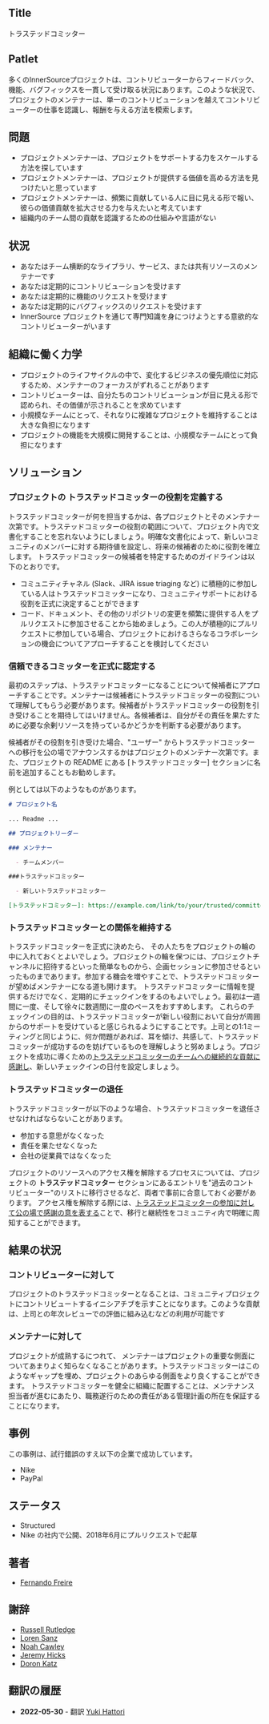 ## Title

トラステッドコミッター

## Patlet

多くのInnerSourceプロジェクトは、コントリビューターからフィードバック、機能、バグフィックスを一貫して受け取る状況にあります。このような状況で、プロジェクトのメンテナーは、単一のコントリビューションを越えてコントリビューターの仕事を認識し、報酬を与える方法を模索します。

## 問題

- プロジェクトメンテナーは、プロジェクトをサポートする力をスケールする方法を探しています
- プロジェクトメンテナーは、プロジェクトが提供する価値を高める方法を見つけたいと思っています
- プロジェクトメンテナーは、頻繁に貢献している人に目に見える形で報い、彼らの価値貢献を拡大させる力を与えたいと考えています
- 組織内のチーム間の貢献を認識するための仕組みや言語がない

## 状況

- あなたはチーム横断的なライブラリ、サービス、または共有リソースのメンテナーです
- あなたは定期的にコントリビューションを受けます
- あなたは定期的に機能のリクエストを受けます
- あなたは定期的にバグフィックスのリクエストを受けます
- InnerSource プロジェクトを通じて専門知識を身につけようとする意欲的なコントリビューターがいます

## 組織に働く力学

- プロジェクトのライフサイクルの中で、変化するビジネスの優先順位に対応するため、メンテナーのフォーカスがずれることがあります
- コントリビューターは、自分たちのコントリビューションが目に見える形で認められ、その価値が示されることを求めています
- 小規模なチームにとって、それなりに複雑なプロジェクトを維持することは大きな負担になります
- プロジェクトの機能を大規模に開発することは、小規模なチームにとって負担になります

## ソリューション

### プロジェクトの トラステッドコミッターの役割を定義する

トラステッドコミッターが何を担当するかは、各プロジェクトとそのメンテナー次第です。トラステッドコミッターの役割の範囲について、プロジェクト内で文書化することを忘れないようにしましょう。明確な文書化によって、新しいコミュニティのメンバーに対する期待値を設定し、将来の候補者のために役割を確立します。
トラステッドコミッターの候補者を特定するためのガイドラインは以下のとおりです。

* コミュニティチャネル (Slack、JIRA issue triaging など) に積極的に参加している人はトラステッドコミッターになり、コミュニティサポートにおける役割を正式に決定することができます
* コード、ドキュメント、その他のリポジトリの変更を頻繁に提供する人をプルリクエストに参加させることから始めましょう。この人が積極的にプルリクエストに参加している場合、プロジェクトにおけるさらなるコラボレーションの機会についてアプローチすることを検討してください

### 信頼できるコミッターを正式に認定する

最初のステップは、トラステッドコミッターになることについて候補者にアプローチすることです。メンテナーは候補者にトラステッドコミッターの役割について理解してもらう必要があります。候補者がトラステッドコミッターの役割を引き受けることを期待してはいけません。各候補者は、自分がその責任を果たすために必要な余剰リソースを持っているかどうかを判断する必要があります。

候補者がその役割を引き受けた場合、"ユーザー" からトラステッドコミッターへの移行を公の場でアナウンスするかはプロジェクトのメンテナー次第です。また、プロジェクトの README にある [トラステッドコミッター] セクションに名前を追加することもお勧めします。

例としては以下のようなものがあります。

```markdown
# プロジェクト名

... Readme ...

## プロジェクトリーダー

### メンテナー

  - チームメンバー

###トラステッドコミッター

  - 新しいトラステッドコミッター

[トラステッドコミッター]: https://example.com/link/to/your/trusted/committer/documentation.md
```

### トラステッドコミッターとの関係を維持する

トラステッドコミッターを正式に決めたら、 その人たちをプロジェクトの輪の中に入れておくとよいでしょう。プロジェクトの輪を保つには、プロジェクトチャンネルに招待するといった簡単なものから、企画セッションに参加させるといったものまであります。参加する機会を増やすことで、トラステッドコミッターが望めばメンテナーになる道も開けます。
トラステッドコミッターに情報を提供するだけでなく、定期的にチェックインをするのもよいでしょう。最初は一週間に一度、そして徐々に数週間に一度のペースをおすすめします。
これらのチェックインの目的は、トラステッドコミッターが新しい役割において自分が周囲からのサポートを受けていると感じられるようにすることです。上司との1:1ミーティングと同じように、何か問題があれば、耳を傾け、共感して、トラステッドコミッターが成功するのを妨げているものを理解しようと努めましょう。プロジェクトを成功に導くための[トラステッドコミッターのチームへの継続的な貢献に感謝し][praise]、新しいチェックインの日付を設定しましょう。

### トラステッドコミッターの退任

トラステッドコミッターが以下のような場合、トラステッドコミッターを退任させなければならないことがあります。

- 参加する意思がなくなった
- 責任を果たせなくなった
- 会社の従業員ではなくなった

プロジェクトのリソースへのアクセス権を解除するプロセスについては、プロジェクトの **トラステッドコミッター** セクションにあるエントリを"過去のコントリビューター"のリストに移行させるなど、両者で事前に合意しておく必要があります。
アクセス権を解除する際には、[トラステッドコミッターの参加に対して公の場で感謝の意を表する][praise]ことで、移行と継続性をコミュニティ内で明確に周知することができます。

## 結果の状況

### コントリビューターに対して

プロジェクトのトラステッドコミッターとなることは、コミュニティプロジェクトにコントリビュートするイニシアチブを示すことになります。このような貢献は、上司との年次レビューでの評価に組み込むなどの利用が可能です

### メンテナーに対して

プロジェクトが成熟するにつれて、 メンテナーはプロジェクトの重要な側面についてあまりよく知らなくなることがあります。トラステッドコミッターはこのようなギャップを埋め、プロジェクトのあらゆる側面をより良くすることができます。
トラステッドコミッターを健全に組織に配置することは、メンテナンス担当者が進むにあたり、職務遂行のための責任がある管理計画の所在を保証することになります。

## 事例

この事例は、試行錯誤のすえ以下の企業で成功しています。

- Nike
- PayPal

## ステータス

- Structured
- Nike の社内で公開、2018年6月にプルリクエストで起草

## 著者

- [Fernando Freire]

## 謝辞

- [Russell Rutledge]
- [Loren Sanz]
- [Noah Cawley]
- [Jeremy Hicks]
- [Doron Katz]

[Doron Katz]: https://github.com/doronkatz
[Russell Rutledge]: https://github.com/rrrutledge
[Loren Sanz]: https://github.com/mrsanz
[Jeremy Hicks]: https://github.com/greatestusername
[Noah Cawley]: https://github.com/utanapishtim
[praise]: ./praise-participants.md
[Fernando Freire]: https://github.com/dogonthehorizon

## 翻訳の履歴

- **2022-05-30** - 翻訳 [Yuki Hattori](https://github.com/yuhattor)
